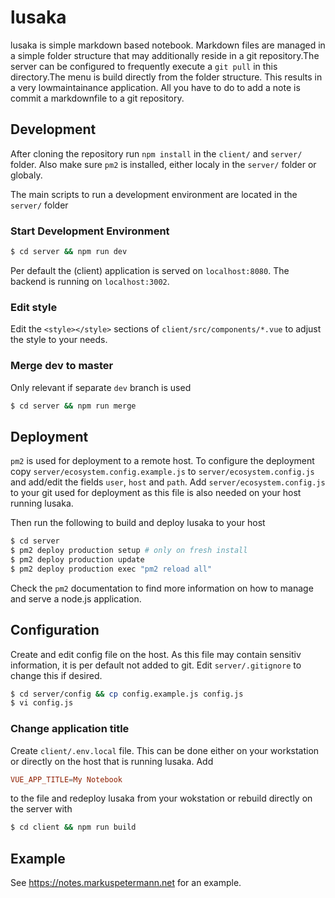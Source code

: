 # lusaka

lusaka is simple markdown based notebook. Markdown files are managed in a simple folder structure that may additionally reside in a git repository.The server can be configured to frequently execute a `git pull` in this directory.The menu is build directly from the folder structure. This results in a very lowmaintainance application. All you have to do to add a note is commit a markdownfile to a git repository.

## Development

After cloning the repository run `npm install` in the `client/` and `server/` folder. Also make sure `pm2` is installed, either localy in the `server/` folder or globaly.

The main scripts to run a development environment are located in the `server/` folder

### Start Development Environment

```bash
$ cd server && npm run dev
```

Per default the (client) application is served on `localhost:8080`. The backend is running on `localhost:3002`.

### Edit style

Edit the `<style></style>` sections of `client/src/components/*.vue` to adjust the style to your needs.

### Merge dev to master

Only relevant if separate `dev` branch is used

```bash
$ cd server && npm run merge
```

## Deployment

`pm2` is used for deployment to a remote host. To configure the deployment copy `server/ecosystem.config.example.js` to `server/ecosystem.config.js` and add/edit the fields `user`, `host` and `path`. Add `server/ecosystem.config.js` to your git used for deployment as this file is also needed on your host running lusaka. 

Then run the following to build and deploy lusaka to your host

```bash
$ cd server
$ pm2 deploy production setup # only on fresh install
$ pm2 deploy production update
$ pm2 deploy production exec "pm2 reload all"
```

Check the `pm2` documentation to find more information on how to manage and serve a node.js application.

## Configuration

Create and edit config file on the host. As this file may contain sensitiv information, it is per default not added to git. Edit `server/.gitignore` to change this if desired.

```bash
$ cd server/config && cp config.example.js config.js
$ vi config.js
```

### Change application title

Create `client/.env.local` file. This can be done either on your workstation or directly on the host that is running lusaka. Add 

```conf
VUE_APP_TITLE=My Notebook
```

to the file and redeploy lusaka from your wokstation or rebuild directly on the server with

```bash
$ cd client && npm run build
```

## Example

See https://notes.markuspetermann.net for an example.